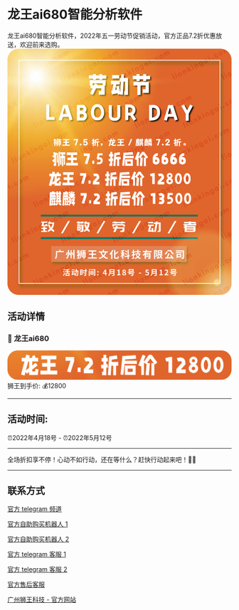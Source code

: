 # 龙王ai680智能分析软件
龙王ai680智能分析软件，2022年五一劳动节促销活动，官方正品7.2折优惠放送，欢迎前来选购。
![龙王ai680智能分析软件 2022年51劳动节钜惠促销活动](https://raw.githubusercontent.com/lionkingwin/DragonKing680-51promotion/main/DragonKingai680-51.png)

## 活动详情
### 🦁 龙王ai680
![龙王ai680](https://raw.githubusercontent.com/lionkingwin/51-promotion/main/lwai680.png)
狮王到手价: 💰12800

***

## 活动时间: 
⏰2022年4月18号 - ⏰2022年5月12号

***

全场折扣享不停！心动不如行动，还在等什么？赶快行动起来吧！🥳🥳

***

## 联系方式

[官方 telegram 频道](https://t.me/LionkingAI)

[官方自助购买机器人 1](https://t.me/Baccarataibot)

[官方自助购买机器人 2](https://t.me/LongWangAiBot)

[官方 telegram 客服 1](https://t.me/longwangai65)

[官方 telegram 客服 2](https://t.me/longwangai68)

[官方售后客服](https://t.me/LwswAfterSale)

[广州狮王科技 - 官方网站](https://www.lionkingai.com)
